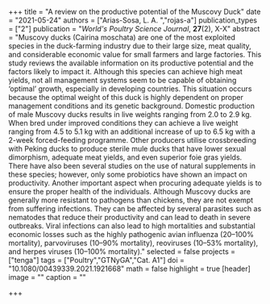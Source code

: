 +++
title = "A review on the productive potential of the Muscovy Duck"
date = "2021-05-24"
authors = ["Arias-Sosa, L. A. ","rojas-a"]
publication_types = ["2"]
publication = "*World's Poultry Science Journal*, **27**(2), X-X"
abstract = "Muscovy ducks (Cairina moschata) are one of the most exploited species in the duck-farming industry due to their large size, meat quality, and considerable economic value for small farmers and large factories. This study reviews the available information on its productive potential and the factors likely to impact it. Although this species can achieve high meat yields, not all management systems seem to be capable of obtaining ‘optimal’ growth, especially in developing countries. This situation occurs because the optimal weight of this duck is highly dependent on proper management conditions and its genetic background. Domestic production of male Muscovy ducks results in live weights ranging from 2.0 to 2.9 kg. When bred under improved conditions they can achieve a live weight ranging from 4.5 to 5.1 kg with an additional increase of up to 6.5 kg with a 2-week forced-feeding programme. Other producers utilise crossbreeding with Peking ducks to produce sterile mule ducks that have lower sexual dimorphism, adequate meat yields, and even superior foie gras yields. There have also been several studies on the use of natural supplements in these species; however, only some probiotics have shown an impact on productivity. Another important aspect when procuring adequate yields is to ensure the proper health of the individuals. Although Muscovy ducks are generally more resistant to pathogens than chickens, they are not exempt from suffering infections. They can be affected by several parasites such as nematodes that reduce their productivity and can lead to death in severe outbreaks. Viral infections can also lead to high mortalities and substantial economic losses such as the highly pathogenic avian influenza (20–100% mortality), parvoviruses (10–90% mortality), reoviruses (10–53% mortality), and herpes viruses (10–100% mortality)."
selected = false
projects = ["tenga"]
tags = ["Poultry","GTNyGA","Cat. A1"]
doi = "10.1080/00439339.2021.1921668"
math = false
highlight = true
[header]
image = ""
caption = ""

+++

